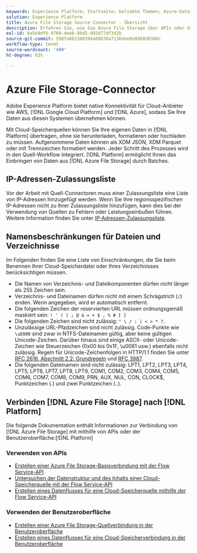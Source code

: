 ```yaml
---
keywords: Experience Platform; Startseite; beliebte Themen; Azure-Dateispeicher; Azure-Dateispeicher
solution: Experience Platform
title: Azure File Storage Source Connector - Übersicht
description: Erfahren Sie, wie Sie Azure File Storage über APIs oder die Benutzeroberfläche mit Adobe Experience Platform verbinden.
exl-id: 0a5e9df6-9760-4eeb-86d5-d92d77df3d2b
source-git-commit: 59dfa862388394a68630a7136dee8e8988d0368c
workflow-type: tm+mt
source-wordcount: '409'
ht-degree: 83%

---
```


# Azure File Storage-Connector

Adobe Experience Platform bietet native Konnektivität für Cloud-Anbieter wie AWS, [!DNL Google Cloud Platform] und [!DNL Azure], sodass Sie Ihre Daten aus diesen Systemen übernehmen können.

Mit Cloud-Speicherquellen können Sie Ihre eigenen Daten in [!DNL Platform] übertragen, ohne sie herunterladen, formatieren oder hochladen zu müssen. Aufgenommene Daten können als XDM JSON, XDM Parquet oder mit Trennzeichen formatiert werden. Jeder Schritt des Prozesses wird in den Quell-Workflow integriert. [!DNL Platform] ermöglicht Ihnen das Einbringen von Daten aus [!DNL Azure File Storage] durch Batches.

## IP-Adressen-Zulassungsliste

Vor der Arbeit mit Quell-Connectoren muss einer Zulassungsliste eine Liste von IP-Adressen hinzugefügt werden. Wenn Sie Ihre regionsspezifischen IP-Adressen nicht zu Ihrer Zulassungsliste hinzufügen, kann dies bei der Verwendung von Quellen zu Fehlern oder Leistungseinbußen führen. Weitere Information finden Sie unter [IP-Adressen-Zulassungsliste](../../ip-address-allow-list.md).

## Namensbeschränkungen für Dateien und Verzeichnisse

Im Folgenden finden Sie eine Liste von Einschränkungen, die Sie beim Benennen Ihrer Cloud-Speicherdatei oder Ihres Verzeichnisses berücksichtigen müssen.

- Die Namen von Verzeichnis- und Dateikomponenten dürfen nicht länger als 255 Zeichen sein.
- Verzeichnis- und Dateinamen dürfen nicht mit einem Schrägstrich (`/`) enden. Wenn angegeben, wird er automatisch entfernt.
- Die folgenden Zeichen der reservierten URL müssen ordnungsgemäß maskiert sein: `! ' ( ) ; @ & = + $ , % # [ ]`
- Die folgenden Zeichen sind nicht zulässig: `" \ / : | < > * ?`.
- Unzulässige URL-Pfadzeichen sind nicht zulässig. Code-Punkte wie `\uE000` sind zwar in NTFS-Dateinamen gültig, aber keine gültigen Unicode-Zeichen. Darüber hinaus sind einige ASCII- oder Unicode-Zeichen wie Steuerzeichen (0x00 bis 0x1F, \u0081 usw.) ebenfalls nicht zulässig. Regeln für Unicode-Zeichenfolgen in HTTP/1.1 finden Sie unter [RFC 2616, Abschnitt 2.2: Grundregeln](https://www.ietf.org/rfc/rfc2616.txt) und [RFC 3987](https://www.ietf.org/rfc/rfc3987.txt).
- Die folgenden Dateinamen sind nicht zulässig: LPT1, LPT2, LPT3, LPT4, LPT5, LPT6, LPT7, LPT8, LPT9, COM1, COM2, COM3, COM4, COM5, COM6, COM7, COM8, COM9, PRN, AUX, NUL, CON, CLOCK$, Punktzeichen (.) und zwei Punktzeichen (..).

## Verbinden [!DNL Azure File Storage] nach [!DNL Platform]

Die folgende Dokumentation enthält Informationen zur Verbindung von [!DNL Azure File Storage] mit mithilfe von APIs oder der Benutzeroberfläche:[!DNL Platform]

### Verwenden von APIs

- [Erstellen einer Azure File Storage-Basisverbindung mit der Flow Service-API](../../tutorials/api/create/cloud-storage/azure-file-storage.md)
- [Untersuchen der Datenstruktur und des Inhalts einer Cloud-Speicherquelle mit der Flow Service-API](../../tutorials/api/explore/cloud-storage.md)
- [Erstellen eines Datenflusses für eine Cloud-Speicherquelle mithilfe der Flow Service-API](../../tutorials/api/collect/cloud-storage.md)

### Verwenden der Benutzeroberfläche

- [Erstellen einer Azure File Storage-Quellverbindung in der Benutzeroberfläche](../../tutorials/ui/create/cloud-storage/azure-file-storage.md)
- [Erstellen eines Datenflusses für eine Cloud-Speicherverbindung in der Benutzeroberfläche](../../tutorials/ui/dataflow/batch/cloud-storage.md)
